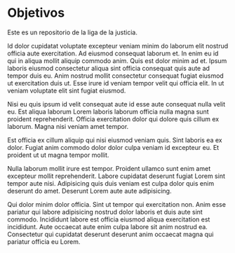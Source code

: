 # Objetivos

Este es un repositorio de la liga de la justicia.

Id dolor cupidatat voluptate excepteur veniam minim do laborum elit nostrud officia aute exercitation.
Ad eiusmod consequat laborum et. In enim eu id qui in aliqua mollit aliquip commodo anim. Quis est dolor minim ad et. Ipsum laboris eiusmod consectetur aliqua sint officia consequat quis aute ad tempor duis eu. Anim nostrud mollit consectetur consequat fugiat eiusmod ut exercitation duis ut. Esse irure id veniam tempor velit qui officia elit. In ut veniam voluptate elit sint fugiat eiusmod.

Nisi eu quis ipsum id velit consequat aute id esse aute consequat nulla velit eu. Est aliqua laborum Lorem laboris laborum officia nulla magna sunt proident reprehenderit. Officia exercitation dolor qui dolore quis cillum ex laborum. Magna nisi veniam amet tempor.

Est officia ex cillum aliquip qui nisi eiusmod veniam quis. Sint laboris ea ex dolor. Fugiat anim commodo dolor dolor culpa veniam id excepteur eu. Et proident ut ut magna tempor mollit.

Nulla laborum mollit irure est tempor. Proident ullamco sunt enim amet excepteur mollit reprehenderit. Labore cupidatat deserunt fugiat Lorem sint tempor aute nisi. Adipisicing quis duis veniam est culpa dolor quis enim deserunt do amet. Deserunt Lorem aute aute adipisicing.

Qui dolor minim dolor officia. Sint ut tempor qui exercitation non. Anim esse pariatur qui labore adipisicing nostrud dolor laboris et duis aute sint commodo. Incididunt labore est officia eiusmod aliqua exercitation est incididunt. Aute occaecat aute enim culpa labore sit anim nostrud ea. Consectetur qui cupidatat deserunt deserunt anim occaecat magna qui pariatur officia eu Lorem.
